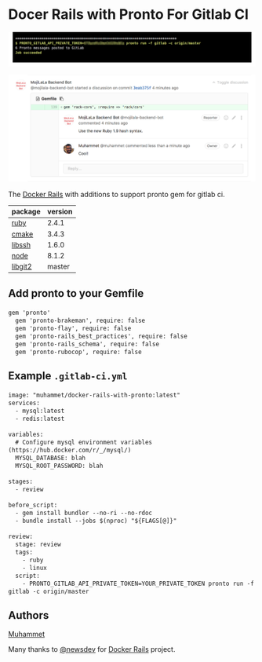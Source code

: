 # Docer Rails with Pronto For Gitlab CI

![Pronto messages posted to gitlab](https://raw.githubusercontent.com/muhammet/docker-rails/master/pronto_result_0.png)

![Pronto started a discussion on commit](https://raw.githubusercontent.com/muhammet/docker-rails/master/pronto_result_1.png)

The [Docker Rails](https://github.com/newsdev/docker-rails) with additions to support pronto gem for gitlab ci.

package|version
:---|:---
[ruby](https://www.ruby-lang.org/)|2.4.1
[cmake](https://cmake.org/)|3.4.3
[libssh](http://www.libssh2.org/)|1.6.0
[node](https://nodejs.org/)|8.1.2
[libgit2](https://github.com/libgit2/libgit2) | master

## Add pronto to your Gemfile

```
gem 'pronto'
  gem 'pronto-brakeman', require: false
  gem 'pronto-flay', require: false
  gem 'pronto-rails_best_practices', require: false
  gem 'pronto-rails_schema', require: false
  gem 'pronto-rubocop', require: false
```

## Example `.gitlab-ci.yml`

```
image: "muhammet/docker-rails-with-pronto:latest"
services:
  - mysql:latest
  - redis:latest

variables:
  # Configure mysql environment variables (https://hub.docker.com/r/_/mysql/)
  MYSQL_DATABASE: blah
  MYSQL_ROOT_PASSWORD: blah

stages:
  - review

before_script:  
  - gem install bundler --no-ri --no-rdoc
  - bundle install --jobs $(nproc) "${FLAGS[@]}"

review:
  stage: review
  tags:
    - ruby
    - linux
  script:
    - PRONTO_GITLAB_API_PRIVATE_TOKEN=YOUR_PRIVATE_TOKEN pronto run -f gitlab -c origin/master

```

## Authors

[Muhammet](https://github.com/muhammet)

Many thanks to [@newsdev](https://github.com/newsdev) for [Docker Rails](https://github.com/newsdev/docker-rails) project.
